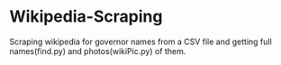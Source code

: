 # Wikipedia-Scraping
Scraping wikipedia for governor names from a CSV file and getting full names(find.py) and photos(wikiPic.py) of them.
